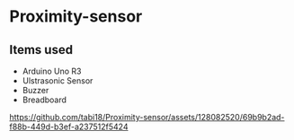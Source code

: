 # Proximity-sensor
 
 

## Items used
- Arduino Uno R3
- Ulstrasonic Sensor
- Buzzer
- Breadboard




https://github.com/tabi18/Proximity-sensor/assets/128082520/69b9b2ad-f88b-449d-b3ef-a237512f5424








